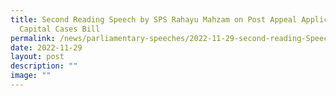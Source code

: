 ```yaml
---
title: Second Reading Speech by SPS Rahayu Mahzam on Post Appeal Applications in
  Capital Cases Bill
permalink: /news/parliamentary-speeches/2022-11-29-second-reading-Speech-SPS-on-PACC-bill/
date: 2022-11-29
layout: post
description: ""
image: ""
---
```

